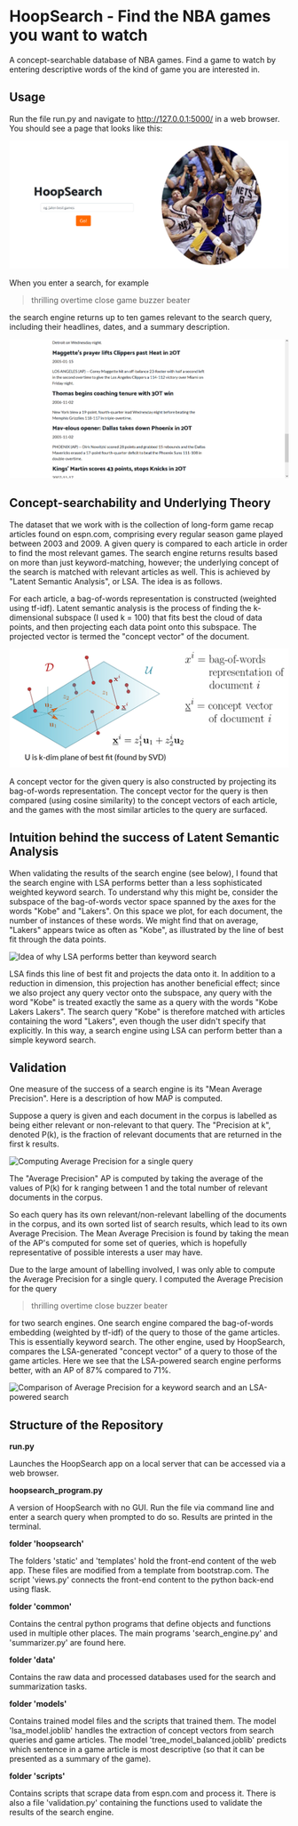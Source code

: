 # HoopSearch - Find the NBA games you want to watch

A concept-searchable database of NBA games.  Find a game to watch by entering descriptive words of the kind of game you are interested in.


## Usage

Run the file run.py and navigate to http://127.0.0.1:5000/ in a web browser.  You should see a page that looks like this:

![Main search page](https://github.com/fuscadan/hoopsearch/blob/master/hoopsearch/static/img/readme/HoopSearch_main.png)

When you enter a search, for example

> thrilling overtime close game buzzer beater

the search engine returns up to ten games relevant to the search query, including their headlines, dates, and a summary description.

![Search results](https://github.com/fuscadan/hoopsearch/blob/master/hoopsearch/static/img/readme/results.png)


## Concept-searchability and Underlying Theory

The dataset that we work with is the collection of long-form game recap articles found on espn.com, comprising every regular season game played between 2003 and 2009.  A given query is compared to each article in order to find the most relevant games.  The search engine returns results based on more than just keyword-matching, however; the underlying concept of the search is matched with relevant articles as well.  This is achieved by "Latent Semantic Analysis", or LSA.  The idea is as follows.

For each article, a bag-of-words representation is constructed (weighted using tf-idf).  Latent semantic analysis is the process of finding the k-dimensional subspace (I used k = 100) that fits best the cloud of data points, and then projecting each data point onto this subspace.  The projected vector is termed the "concept vector" of the document. 

!["Concept vectors" of Latent Semantic Analysis](https://github.com/fuscadan/hoopsearch/blob/master/hoopsearch/static/img/readme/lsa.png)

A concept vector for the given query is also constructed by projecting its bag-of-words representation.  The concept vector for the query is then compared (using cosine similarity) to the concept vectors of each article, and the games with the most similar articles to the query are surfaced.


## Intuition behind the success of Latent Semantic Analysis

When validating the results of the search engine (see below), I found that the search engine with LSA performs better than a less sophisticated weighted keyword search.  To understand why this might be, consider the subspace of the bag-of-words vector space spanned by the axes for the words "Kobe" and "Lakers".  On this space we plot, for each document, the number of instances of these words.  We might find that on average, "Lakers" appears twice as often as "Kobe", as illustrated by the line of best fit through the data points.  

![Idea of why LSA performs better than keyword search](link-to-image)

LSA finds this line of best fit and projects the data onto it.  In addition to a reduction in dimension, this projection has another beneficial effect; since we also project any query vector onto the subspace, any query with the word "Kobe" is treated exactly the same as a query with the words "Kobe Lakers Lakers".  The search query "Kobe" is therefore matched with articles containing the word "Lakers", even though the user didn't specify that explicitly.  In this way, a search engine using LSA can perform better than a simple keyword search.


## Validation

One measure of the success of a search engine is its "Mean Average Precision".  Here is a description of how MAP is computed.

Suppose a query is given and each document in the corpus is labelled as being either relevant or non-relevant to that query.  The "Precision at k", denoted P(k), is the fraction of relevant documents that are returned in the first k results.

![Computing Average Precision for a single query](link-to-image)

The "Average Precision" AP is computed by taking the average of the values of P(k) for k ranging between 1 and the total number of relevant documents in the corpus.

So each query has its own relevant/non-relevant labelling of the documents in the corpus, and its own sorted list of search results, which lead to its own Average Precision.  The Mean Average Precision is found by taking the mean of the AP's computed for some set of queries, which is hopefully representative of possible interests a user may have.

Due to the large amount of labelling involved, I was only able to compute the Average Precision for a single query.  I computed the Average Precision for the query

> thrilling overtime close buzzer beater

for two search engines.  One search engine compared the bag-of-words embedding (weighted by tf-idf) of the query to those of the game articles.  This is essentially keyword search.  The other engine, used by HoopSearch, compares the LSA-generated "concept vector" of a query to those of the game articles.  Here we see that the LSA-powered search engine performs better, with an AP of 87% compared to 71%.

![Comparison of Average Precision for a keyword search and an LSA-powered search](link-to-image)


## Structure of the Repository

**run.py**

Launches the HoopSearch app on a local server that can be accessed via a web browser.

**hoopsearch_program.py**

A version of HoopSearch with no GUI.  Run the file via command line and enter a search query when prompted to do so.  Results are printed in the terminal.

**folder 'hoopsearch'**

The folders 'static' and 'templates' hold the front-end content of the web app. These files are modified from a template from bootstrap.com.  The script 'views.py' connects the front-end content to the python back-end using flask.

**folder 'common'**

Contains the central python programs that define objects and functions used in multiple other places.  The main programs 'search_engine.py' and 'summarizer.py' are found here.

**folder 'data'**

Contains the raw data and processed databases used for the search and summarization tasks.

**folder 'models'**

Contains trained model files and the scripts that trained them.  The model 'lsa_model.joblib' handles the extraction of concept vectors from search queries and game articles.  The model 'tree_model_balanced.joblib' predicts which sentence in a game article is most descriptive (so that it can be presented as a summary of the game).

**folder 'scripts'**

Contains scripts that scrape data from espn.com and process it.  There is also a file 'validation.py' containing the functions used to validate the results of the search engine.

